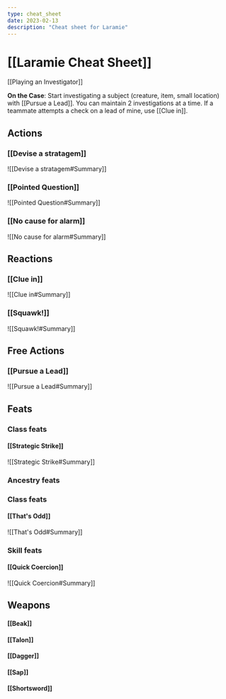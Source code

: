 ```yaml
---
type: cheat_sheet
date: 2023-02-13
description: "Cheat sheet for Laramie"
---
```

# [[Laramie Cheat Sheet]]
[[Playing an Investigator]]

**On the Case**:
Start investigating a subject (creature, item, small location) with [[Pursue a Lead]]. You can maintain 2 investigations at a time. If a teammate attempts a check on a lead of mine, use [[Clue in]].

## Actions
### [[Devise a stratagem]]
![[Devise a stratagem#Summary]]

### [[Pointed Question]]
![[Pointed Question#Summary]]

### [[No cause for alarm]]
![[No cause for alarm#Summary]]

## Reactions
### [[Clue in]]
![[Clue in#Summary]]

### [[Squawk!]]
![[Squawk!#Summary]]

## Free Actions
### [[Pursue a Lead]]
![[Pursue a Lead#Summary]]

## Feats
### Class feats
#### [[Strategic Strike]]
![[Strategic Strike#Summary]]

### Ancestry feats

### Class feats
#### [[That's Odd]]
![[That's Odd#Summary]]

### Skill feats
#### [[Quick Coercion]]
![[Quick Coercion#Summary]]

## Weapons
#### [[Beak]]


#### [[Talon]]


#### [[Dagger]]


#### [[Sap]]


#### [[Shortsword]]